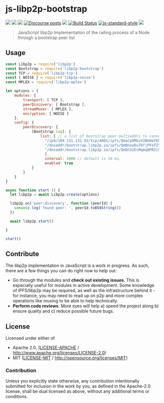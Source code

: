 # js-libp2p-bootstrap

[![](https://img.shields.io/badge/made%20by-Protocol%20Labs-blue.svg?style=flat-square)](http://protocol.ai)
[![](https://img.shields.io/badge/project-libp2p-yellow.svg?style=flat-square)](http://libp2p.io/)
[![](https://img.shields.io/badge/freenode-%23libp2p-yellow.svg?style=flat-square)](http://webchat.freenode.net/?channels=%23libp2p)
[![Discourse posts](https://img.shields.io/discourse/https/discuss.libp2p.io/posts.svg)](https://discuss.libp2p.io)
[![](https://img.shields.io/codecov/c/github/libp2p/js-libp2p-bootstrap.svg?style=flat-square)](https://codecov.io/gh/libp2p/js-libp2p-bootstrap)
[![Build Status](https://github.com/libp2p/js-libp2p-bootstrap/actions/workflows/js-test-and-release.yml/badge.svg?branch=main)](https://github.com/libp2p/js-libp2p-bootstrap/actions/workflows/js-test-and-release.yml)
[![js-standard-style](https://img.shields.io/badge/code%20style-standard-brightgreen.svg?style=flat-square)](https://github.com/feross/standard)
![](https://img.shields.io/badge/Node.js-%3E%3D14.0.0-orange.svg?style=flat-square)

> JavaScript libp2p Implementation of the railing process of a Node through a bootstrap peer list

## Usage

```JavaScript
const Libp2p = require('libp2p')
const Bootstrap = require('libp2p-bootstrap')
const TCP = require('libp2p-tcp')
const { NOISE } = require('libp2p-noise')
const MPLEX = require('libp2p-mplex')

let options = {
    modules: {
        transport: [ TCP ],
        peerDiscovery: [ Bootstrap ],
        streamMuxer: [ MPLEX ],
        encryption: [ NOISE ]
    },
    config: {
        peerDiscovery: {
            [Bootstrap.tag]: {
                list: [ // a list of bootstrap peer multiaddrs to connect to on node startup
                  "/ip4/104.131.131.82/tcp/4001/ipfs/QmaCpDMGvV2BGHeYERUEnRQAwe3N8SzbUtfsmvsqQLuvuJ",
                  "/dnsaddr/bootstrap.libp2p.io/ipfs/QmNnooDu7bfjPFoTZYxMNLWUQJyrVwtbZg5gBMjTezGAJN",
                  "/dnsaddr/bootstrap.libp2p.io/ipfs/QmQCU2EcMqAqQPR2i9bChDtGNJchTbq5TbXJJ16u19uLTa"
                  ],
                  interval: 5000 // default is 10 ms,
                  enabled: true
            }
        }
    }
}

async function start () {
  let libp2p = await Libp2p.create(options)

  libp2p.on('peer:discovery', function (peerId) {
    console.log('found peer: ', peerId.toB58String())
  })

  await libp2p.start()

}

start()
```

## Contribute

The libp2p implementation in JavaScript is a work in progress. As such, there are a few things you can do right now to help out:

 - Go through the modules and **check out existing issues**. This is especially useful for modules in active development. Some knowledge of IPFS/libp2p may be required, as well as the infrastructure behind it - for instance, you may need to read up on p2p and more complex operations like muxing to be able to help technically.
 - **Perform code reviews**. More eyes will help a) speed the project along b) ensure quality and c) reduce possible future bugs.

## License

Licensed under either of

 * Apache 2.0, ([LICENSE-APACHE](LICENSE-APACHE) / http://www.apache.org/licenses/LICENSE-2.0)
 * MIT ([LICENSE-MIT](LICENSE-MIT) / http://opensource.org/licenses/MIT)

### Contribution

Unless you explicitly state otherwise, any contribution intentionally submitted for inclusion in the work by you, as defined in the Apache-2.0 license, shall be dual licensed as above, without any additional terms or conditions.